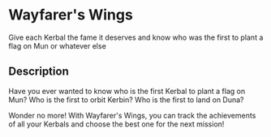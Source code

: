 # Wayfarer's Wings

Give each Kerbal the fame it deserves and know who was the first to plant a flag on Mun or whatever else

## Description

Have you ever wanted to know who is the first Kerbal to plant a flag on Mun?
Who is the first to orbit Kerbin?
Who is the first to land on Duna?

Wonder no more! With Wayfarer's Wings, you can track the achievements of all your Kerbals and choose the best one for the next mission!
